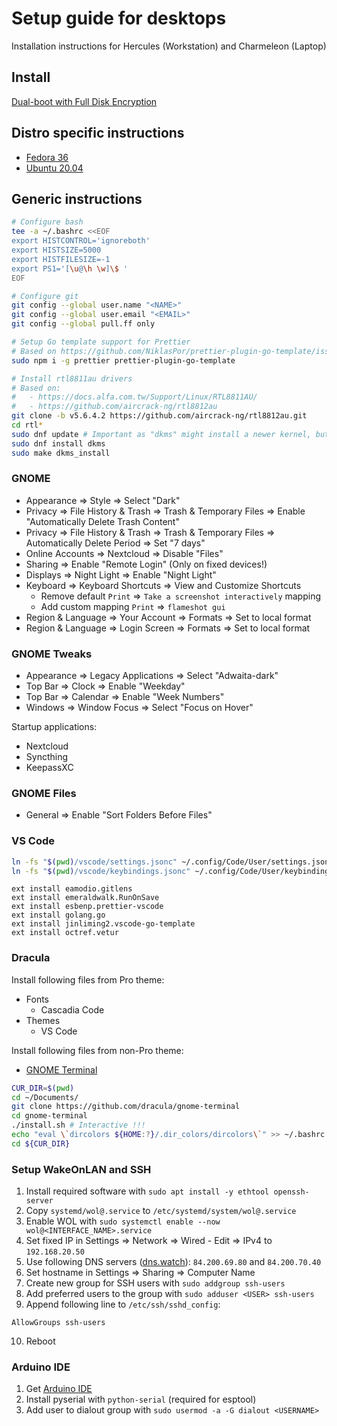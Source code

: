 # Setup guide for desktops

Installation instructions for Hercules (Workstation) and Charmeleon (Laptop)

## Install

[Dual-boot with Full Disk Encryption](Dual-boot%20with%20FDE.md)

## Distro specific instructions

- [Fedora 36](Fedora.md)
- [Ubuntu 20.04](Ubuntu.md)

## Generic instructions

```bash
# Configure bash
tee -a ~/.bashrc <<EOF
export HISTCONTROL='ignoreboth'
export HISTSIZE=5000
export HISTFILESIZE=-1
export PS1='[\u@\h \w]\$ '
EOF

# Configure git
git config --global user.name "<NAME>"
git config --global user.email "<EMAIL>"
git config --global pull.ff only

# Setup Go template support for Prettier
# Based on https://github.com/NiklasPor/prettier-plugin-go-template/issues/58#issuecomment-1085060511
sudo npm i -g prettier prettier-plugin-go-template

# Install rtl8811au drivers
# Based on:
#   - https://docs.alfa.com.tw/Support/Linux/RTL8811AU/
#   - https://github.com/aircrack-ng/rtl8812au
git clone -b v5.6.4.2 https://github.com/aircrack-ng/rtl8812au.git
cd rtl*
sudo dnf update # Important as "dkms" might install a newer kernel, but not modules for e.g. existing wireless devices.
sudo dnf install dkms
sudo make dkms_install
```

### GNOME

- Appearance => Style => Select "Dark"
- Privacy => File History & Trash => Trash & Temporary Files => Enable "Automatically Delete Trash Content"
- Privacy => File History & Trash => Trash & Temporary Files => Automatically Delete Period => Set "7 days"
- Online Accounts => Nextcloud => Disable "Files"
- Sharing => Enable "Remote Login" (Only on fixed devices!)
- Displays => Night Light => Enable "Night Light"
- Keyboard => Keyboard Shortcuts => View and Customize Shortcuts
  - Remove default `Print` => `Take a screenshot interactively` mapping
  - Add custom mapping `Print` => `flameshot gui`
- Region & Language => Your Account => Formats => Set to local format
- Region & Language => Login Screen => Formats => Set to local format

### GNOME Tweaks

- Appearance => Legacy Applications => Select "Adwaita-dark"
- Top Bar => Clock => Enable "Weekday"
- Top Bar => Calendar => Enable "Week Numbers"
- Windows => Window Focus => Select "Focus on Hover"

Startup applications:

- Nextcloud
- Syncthing
- KeepassXC

### GNOME Files

- General => Enable "Sort Folders Before Files"

### VS Code

```bash
ln -fs "$(pwd)/vscode/settings.jsonc" ~/.config/Code/User/settings.json
ln -fs "$(pwd)/vscode/keybindings.jsonc" ~/.config/Code/User/keybindings.json
```

```
ext install eamodio.gitlens
ext install emeraldwalk.RunOnSave
ext install esbenp.prettier-vscode
ext install golang.go
ext install jinliming2.vscode-go-template
ext install octref.vetur
```

### Dracula

Install following files from Pro theme:

- Fonts
  - Cascadia Code
- Themes
  - VS Code

Install following files from non-Pro theme:

- [GNOME Terminal](https://draculatheme.com/gnome-terminal)

```bash
CUR_DIR=$(pwd)
cd ~/Documents/
git clone https://github.com/dracula/gnome-terminal
cd gnome-terminal
./install.sh # Interactive !!!
echo "eval \`dircolors ${HOME:?}/.dir_colors/dircolors\`" >> ~/.bashrc
cd ${CUR_DIR}
```

### Setup WakeOnLAN and SSH

1. Install required software with `sudo apt install -y ethtool openssh-server`
2. Copy `systemd/wol@.service` to `/etc/systemd/system/wol@.service`
3. Enable WOL with `sudo systemctl enable --now wol@<INTERFACE_NAME>.service`
4. Set fixed IP in Settings => Network => Wired - Edit => IPv4 to `192.168.20.50`
5. Use following DNS servers ([dns.watch](https://dns.watch)): `84.200.69.80` and `84.200.70.40`
6. Set hostname in Settings => Sharing => Computer Name
7. Create new group for SSH users with `sudo addgroup ssh-users`
8. Add preferred users to the group with `sudo adduser <USER> ssh-users`
9. Append following line to `/etc/ssh/sshd_config`:

```
AllowGroups ssh-users
```

10. Reboot

### Arduino IDE

1. Get [Arduino IDE](https://www.arduino.cc/en/Main/Software)
2. Install pyserial with `python-serial` (required for esptool)
3. Add user to dialout group with `sudo usermod -a -G dialout <USERNAME>`
